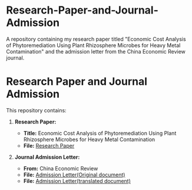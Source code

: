 # Research-Paper-and-Journal-Admission
A repository containing my research paper titled "Economic Cost Analysis of Phytoremediation Using Plant Rhizosphere Microbes for Heavy Metal Contamination" and the admission letter from the China Economic Review journal.

# Research Paper and Journal Admission

This repository contains:

1. **Research Paper:**  
   - **Title:** Economic Cost Analysis of Phytoremediation Using Plant Rhizosphere Microbes for Heavy Metal Contamination  
   - **File:** [Research Paper](path/to/your/research-paper.pdf)

2. **Journal Admission Letter:**  
   - **From:** China Economic Review  
   - **File:** [Admission Letter(Original document)](https://github.com/AnmengHao/Research-Paper-and-Journal-Admission/blob/3bd3f9ba6ccc6aad94c507f5518b21582fcffca7/%E3%80%8A%E4%B8%AD%E5%9B%BD%E7%BB%8F%E6%B5%8E%E8%AF%84%E8%AE%BA%E3%80%8B%E9%80%9A%E7%9F%A5%E4%B9%A6.pdf)
   - **File:** [Admission Letter(translated document)](path/to/your/research-paper.pdf)
